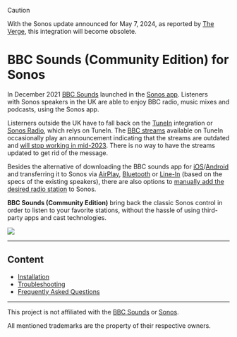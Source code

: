 > [!CAUTION]
> With the Sonos update announced for May 7, 2024, as reported by <a href="https://www.theverge.com/2024/4/10/24125866/sonos-new-app-features">The Verge</a>, this integration will become obsolete.


# BBC Sounds (Community Edition) for Sonos

In December 2021 <a href="https://support.sonos.com/services/bbc-sounds">BBC Sounds</a> launched in the <a href="https://www.sonos.com/controller-app">Sonos app</a>. Listeners with Sonos speakers in the UK are able to enjoy BBC radio, music mixes and podcasts, using the Sonos app.

Listerners outside the UK have to fall back on the <a href="https://support.sonos.com/services/radio-by-tunein">TuneIn</a>  integration or <a href="https://www.sonos.com/sonos-radio">Sonos Radio</a>, which relys on TuneIn. The <a href="https://www.bbc.co.uk/sounds/help/questions/recent-changes-to-bbc-sounds/shoutcast-closure">BBC streams</a> available on TuneIn occasionally <a herf="https://www.bbc.co.uk/sounds/help/questions/recent-changes-to-bbc-sounds/shoutcast-closure">play an announcement indicating that</a> the streams are outdated and <a href="https://www.bbc.co.uk/sounds/help/questions/recent-changes-to-bbc-sounds/shoutcast-closure">will stop working in mid-2023</a>. There is no way to have the streams updated to get rid of the message.

Besides the alternative of downloading the BBC sounds app for <a href="https://apps.apple.com/app/bbc-sounds/id1380676511">iOS</a>/<a href="https://play.google.com/store/apps/details?id=com.bbc.sounds">Android</a> and transferring it to Sonos via <a href="https://support.sonos.com/article/stream-airplay-audio-to-sonos">AirPlay</a>, <a href="https://support.sonos.com/article/use-bluetooth-on-sonos">Bluetooth</a> or <a href="https://support.sonos.com/article/use-line-in-on-sonos">Line-In</a> (based on the specs of the existing speakers), there are also options to <a href="https://support.sonos.com/article/add-an-internet-radio-station-to-sonos">manually add the desired radio station</a> to Sonos.

**BBC Sounds (Community Edition)** bring back the classic Sonos control in order to listen to your favorite stations, without the hassle of using third-party apps and cast technologies.

<img src="https://raw.githubusercontent.com/public-broadcasting/bbc-sounds-community-edition-for-sonos/main/img/bbc-sounds-community-edition-demo.gif">

---

## Content

- [Installation](https://github.com/public-broadcasting/bbc-sounds-community-edition-for-sonos/wiki#installation)
- [Troubleshooting](https://github.com/public-broadcasting/bbc-sounds-community-edition-for-sonos/wiki#troubleshooting)
- [Frequently Asked Questions](https://github.com/public-broadcasting/bbc-sounds-community-edition-for-sonos/wiki#frequently-asked-questions)

---

This project is not affiliated with the <a href="https://www.bbc.co.uk/sounds">BBC Sounds</a> or <a href="https://www.sonos.com/">Sonos</a>.

All mentioned trademarks are the property of their respective owners.

